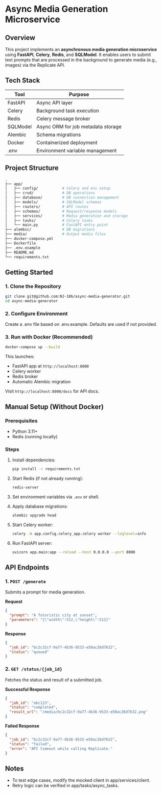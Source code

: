 # Async Media Generation Microservice

## Overview

This project implements an **asynchronous media generation microservice** using **FastAPI**, **Celery**, **Redis**, and **SQLModel**. It enables users to submit text prompts that are processed in the background to generate media (e.g., images) via the Replicate API.


## Tech Stack

| Tool        | Purpose                             |
|-------------|-------------------------------------|
| FastAPI     | Async API layer                     |
| Celery      | Background task execution           |
| Redis       | Celery message broker               |
| SQLModel    | Async ORM for job metadata storage  |
| Alembic     | Schema migrations                   |
| Docker      | Containerized deployment            |
| .env        | Environment variable management     |


## Project Structure


```bash
.
├── app/
│   ├── config/           # Celery and env setup
│   ├── crud/             # DB operations
│   ├── database/         # DB connection management
│   ├── models/           # SQLModel schemas
│   ├── routers/          # API routes
│   ├── schemas/          # Request/response models
│   ├── services/         # Media generation and storage
│   ├── tasks/            # Celery tasks
│   └── main.py           # FastAPI entry point
├── alembic/              # DB migrations
├── media/                # Output media files
├── docker-compose.yml
├── Dockerfile
├── .env.example
├── README.md
└── requirements.txt

```


## Getting Started

### 1. Clone the Repository

```bash
git clone git@github.com:NJ-186/async-media-generator.git
cd async-media-generator
```

### 2. Configure Environment

Create a .env file based on .env.example. Defaults are used if not provided.

### 3. Run with Docker (Recommended)

```bash
docker-compose up --build
```

This launches:

- FastAPI app at `http://localhost:8000`
- Celery worker
- Redis broker
- Automatic Alembic migration

Visit `http://localhost:8000/docs` for API docs.


## Manual Setup (Without Docker)

### Prerequisites

- Python 3.11+
- Redis (running locally)

### Steps

1. Install dependencies:

    ```bash
    pip install -r requirements.txt
    ```

2. Start Redis (if not already running):

    ```bash
    redis-server
    ```

3. Set environment variables via `.env` or shell.

4. Apply database migrations:

    ```bash
    alembic upgrade head
    ```

5. Start Celery worker:

    ```bash
    celery -A app.config.celery_app.celery worker --loglevel=info
    ```

6. Run FastAPI server:

    ```bash
    uvicorn app.main:app --reload --host 0.0.0.0 --port 8000
    ```


## API Endpoints

### 1. `POST /generate`

Submits a prompt for media generation.

**Request**
```json
{
  "prompt": "A futuristic city at sunset",
  "parameters": "{\"width\":512,\"height\":512}"
}
```

**Response**
```json
{
  "job_id": "bc2c32cf-9a77-4b36-9533-e50ac26d7632",
  "status": "queued"
}
```

### 2. `GET /status/{job_id}`

Fetches the status and result of a submitted job.

**Successful Response**
```json
{
  "job_id": "abc123",
  "status": "completed",
  "result_url": "/media/bc2c32cf-9a77-4b36-9533-e50ac26d7632.png"
}
```

**Failed Response**
```json
{
  "job_id": "bc2c32cf-9a77-4b36-9533-e50ac26d7632",
  "status": "failed",
  "error": "API timeout while calling Replicate."
}
```

## Notes

- To test edge cases, modify the mocked client in app/services/client.
- Retry logic can be verified in app/tasks/async_tasks.
